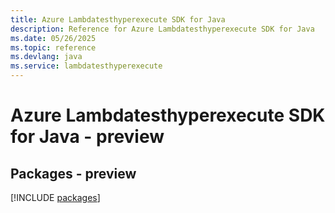 ```yaml
---
title: Azure Lambdatesthyperexecute SDK for Java
description: Reference for Azure Lambdatesthyperexecute SDK for Java
ms.date: 05/26/2025
ms.topic: reference
ms.devlang: java
ms.service: lambdatesthyperexecute
---
```

# Azure Lambdatesthyperexecute SDK for Java - preview
## Packages - preview
[!INCLUDE [packages](lambdatesthyperexecute-index.md)]